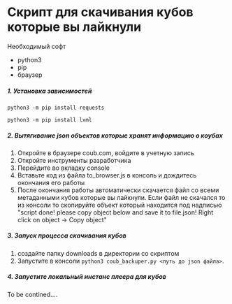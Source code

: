 # Скрипт для скачивания кубов которые вы лайкнули
Необходимый софт
* python3
* pip
* браузер

##### 1. Установка зависимостей

`python3 -m pip install requests`

`python3 -m pip install lxml`

##### 2. Вытягивание json объектов которые хранят информацию о коубах

1. Откройте в браузере coub.com, войдите в учетную запись
2. Откройте инструменты разработчика
3. Перейдите во вкладку console
4. Вставьте код из файла to_browser.js в консоль и дождитесь окончания его работы
5. После окончания работы автоматически скачается файл со всеми метаданными кубов которые вы лайкнули.
Если файл не скачался то из консоли то скопируйте объект который находится под надписью 
"script done! please copy object below and save it to file.json! Right click on object -> Copy object"

##### 3. Запуск процесса скачивания кубов

1. создайте папку downloads в директории со скриптом
2. Запустите в консоли `python3 coub_backuper.py <путь до json файла>`.

##### 4. Запустите локальный инстанс плеера для кубов
To be contined....
